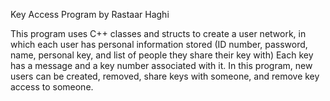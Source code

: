 Key Access Program by Rastaar Haghi

This program uses C++ classes and structs to create a user network, in which each user has personal information stored (ID number, password, name, personal key, and list of people they share their key with)
Each key has a message and a key number associated with it. In this program, new users can be created, removed, share keys with someone, and remove key access to someone.
